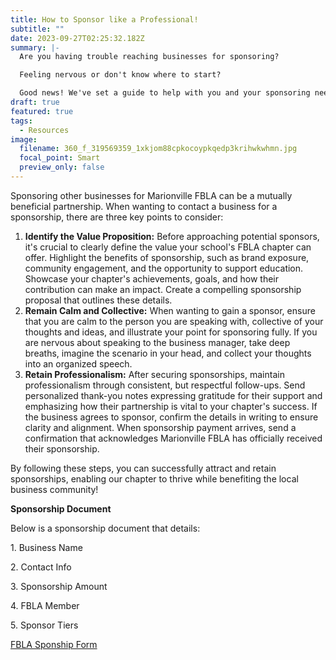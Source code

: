 ```yaml
---
title: How to Sponsor like a Professional!
subtitle: ""
date: 2023-09-27T02:25:32.182Z
summary: |-
  Are you h﻿aving trouble reaching businesses for sponsoring?

  F﻿eeling nervous or don't know where to start?

  G﻿ood news! We've set a guide to help with you and your sponsoring needs!
draft: true
featured: true
tags:
  - Resources
image:
  filename: 360_f_319569359_1xkjom88cpkocoypkqedp3krihwkwhmn.jpg
  focal_point: Smart
  preview_only: false
---
```

Sponsoring other businesses for Marionville FBLA can be a mutually beneficial partnership. When wanting to contact a business for a sponsorship, there are three key points to consider:

1. **Identify the Value Proposition:** Before approaching potential sponsors, it's crucial to clearly define the value your school's FBLA chapter can offer. Highlight the benefits of sponsorship, such as brand exposure, community engagement, and the opportunity to support education. Showcase your chapter's achievements, goals, and how their contribution can make an impact. Create a compelling sponsorship proposal that outlines these details.
2. **Remain Calm and Collective:** When wanting to gain a sponsor, ensure that you are calm to the person you are speaking with, collective of your thoughts and ideas, and illustrate your point for sponsoring fully. If you are nervous about speaking to the business manager, take deep breaths, imagine the scenario in your head, and collect your thoughts into an organized speech.
3. **Retain Professionalism:** After securing sponsorships, maintain professionalism through consistent, but respectful follow-ups. Send personalized thank-you notes expressing gratitude for their support and emphasizing how their partnership is vital to your chapter's success. If the business agrees to sponsor, confirm the details in writing to ensure clarity and alignment. When sponsorship payment arrives, send a confirmation that acknowledges Marionville FBLA has officially received their sponsorship.

By following these steps, you can successfully attract and retain sponsorships, enabling our chapter to thrive while benefiting the local business community!



**Sponsorship Document**

Be﻿low is a sponsorship document that details:

1﻿. Business Name

2﻿. Contact Info

3﻿. Sponsorship Amount

4﻿. FBLA Member

5﻿. Sponsor Tiers



[F﻿BLA Sponship Form](https://drive.google.com/file/d/1WYqxNKTrkYN5t8t6rakCwGswKH4qJx8x/view?usp=sharing)